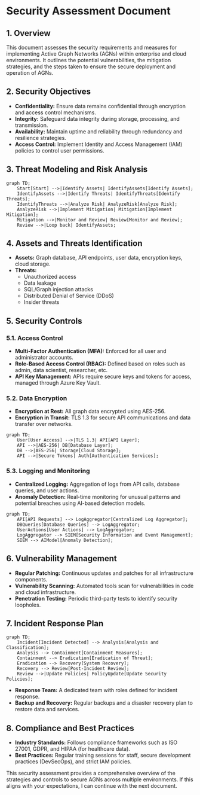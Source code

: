 # Security Assessment Document

## 1. Overview

This document assesses the security requirements and measures for implementing Active Graph Networks (AGNs) within enterprise and cloud environments. It outlines the potential vulnerabilities, the mitigation strategies, and the steps taken to ensure the secure deployment and operation of AGNs.

## 2. Security Objectives

- **Confidentiality:** Ensure data remains confidential through encryption and access control mechanisms.
- **Integrity:** Safeguard data integrity during storage, processing, and transmission.
- **Availability:** Maintain uptime and reliability through redundancy and resilience strategies.
- **Access Control:** Implement Identity and Access Management (IAM) policies to control user permissions.

## 3. Threat Modeling and Risk Analysis

```mermaid
graph TD;
    Start[Start] -->|Identify Assets| IdentifyAssets[Identify Assets];
    IdentifyAssets -->|Identify Threats| IdentifyThreats[Identify Threats];
    IdentifyThreats -->|Analyze Risk| AnalyzeRisk[Analyze Risk];
    AnalyzeRisk -->|Implement Mitigation| Mitigation[Implement Mitigation];
    Mitigation -->|Monitor and Review| Review[Monitor and Review];
    Review -->|Loop back| IdentifyAssets;
```

## 4. Assets and Threats Identification

- **Assets:** Graph database, API endpoints, user data, encryption keys, cloud storage.
- **Threats:**
  - Unauthorized access
  - Data leakage
  - SQL/Graph injection attacks
  - Distributed Denial of Service (DDoS)
  - Insider threats

## 5. Security Controls

### 5.1. Access Control

- **Multi-Factor Authentication (MFA):** Enforced for all user and administrator accounts.
- **Role-Based Access Control (RBAC):** Defined based on roles such as admin, data scientist, researcher, etc.
- **API Key Management:** APIs require secure keys and tokens for access, managed through Azure Key Vault.

### 5.2. Data Encryption

- **Encryption at Rest:** All graph data encrypted using AES-256.
- **Encryption in Transit:** TLS 1.3 for secure API communications and data transfer over networks.

```mermaid
graph TD;
    User[User Access] -->|TLS 1.3| API[API Layer];
    API -->|AES-256| DB[Database Layer];
    DB -->|AES-256| Storage[Cloud Storage];
    API -->|Secure Tokens| Auth[Authentication Services];
```

### 5.3. Logging and Monitoring

- **Centralized Logging:** Aggregation of logs from API calls, database queries, and user actions.
- **Anomaly Detection:** Real-time monitoring for unusual patterns and potential breaches using AI-based detection models.

```mermaid
graph TD;
    API[API Requests] --> LogAggregator[Centralized Log Aggregator];
    DBQueries[Database Queries] --> LogAggregator;
    UserActions[User Actions] --> LogAggregator;
    LogAggregator --> SIEM[Security Information and Event Management];
    SIEM --> AIModel[Anomaly Detection];
```

## 6. Vulnerability Management

- **Regular Patching:** Continuous updates and patches for all infrastructure components.
- **Vulnerability Scanning:** Automated tools scan for vulnerabilities in code and cloud infrastructure.
- **Penetration Testing:** Periodic third-party tests to identify security loopholes.

## 7. Incident Response Plan

```mermaid
graph TD;
    Incident[Incident Detected] --> Analysis[Analysis and Classification];
    Analysis --> Containment[Containment Measures];
    Containment --> Eradication[Eradication of Threat];
    Eradication --> Recovery[System Recovery];
    Recovery --> Review[Post-Incident Review];
    Review -->|Update Policies| PolicyUpdate[Update Security Policies];
```

- **Response Team:** A dedicated team with roles defined for incident response.
- **Backup and Recovery:** Regular backups and a disaster recovery plan to restore data and services.

## 8. Compliance and Best Practices

- **Industry Standards:** Follows compliance frameworks such as ISO 27001, GDPR, and HIPAA (for healthcare data).
- **Best Practices:** Regular training sessions for staff, secure development practices (DevSecOps), and strict IAM policies.

This security assessment provides a comprehensive overview of the strategies and controls to secure AGNs across multiple environments. If this aligns with your expectations, I can continue with the next document.
